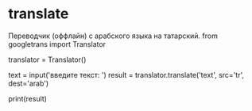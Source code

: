 # translate
Переводчик (оффлайн) с арабского языка на татарский.
from googletrans import Translator

translator = Translator()

text = input('введите текст: ')
result = translator.translate('text', src='tr', dest='arab')

print(result)
